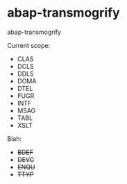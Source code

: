 # abap-transmogrify
abap-transmogrify

Current scope:
* CLAS
* DCLS
* DDLS
* DOMA
* DTEL
* FUGR
* INTF
* MSAG
* TABL
* XSLT

Blah:
* ~~BDEF~~
* ~~DEVC~~
* ~~ENQU~~
* ~~TTYP~~